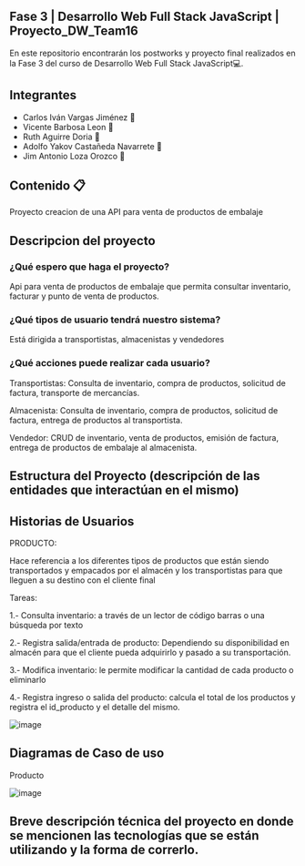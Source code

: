 ## Fase 3 | Desarrollo Web Full Stack JavaScript | Proyecto_DW_Team16
En este repositorio encontrarán los postworks y proyecto final realizados en la Fase 3 del curso de Desarrollo Web Full Stack JavaScript💻.

## Integrantes
- Carlos Iván Vargas Jiménez 👨
- Vicente Barbosa Leon 👨
- Ruth Aguirre Doria 👩
- Adolfo Yakov Castañeda Navarrete 👨
- Jim Antonio Loza Orozco 👨

## Contenido 📋
Proyecto creacion de una API para venta de productos de embalaje

## Descripcion del proyecto 

### ¿Qué espero que haga el proyecto?
Api para venta de productos de embalaje que permita consultar inventario, facturar y punto de venta de productos.

### ¿Qué tipos de usuario tendrá nuestro sistema?
Está dirigida a transportistas, almacenistas y vendedores

### ¿Qué acciones puede realizar cada usuario?
Transportistas: Consulta de inventario, compra de productos, solicitud de factura, transporte de mercancías.

Almacenista: Consulta de inventario, compra de productos, solicitud de factura, entrega de productos al transportista.

Vendedor: CRUD de inventario, venta de productos, emisión de factura, entrega de productos de embalaje al almacenista.

## Estructura del Proyecto (descripción de las entidades que interactúan en el mismo)

## Historias de Usuarios

PRODUCTO:

Hace referencia a los diferentes tipos de productos que están siendo transportados y empacados por el almacén y los transportistas para que lleguen a su destino con el cliente final

Tareas:

1.- Consulta inventario: a través de un lector de código barras o una búsqueda por texto

2.- Registra salida/entrada de producto: Dependiendo su disponibilidad en almacén para que el cliente pueda adquirirlo y pasado a su transportación.

3.- Modifica inventario: le permite modificar la cantidad de cada producto o eliminarlo

4.- Registra ingreso o salida del producto: calcula el total de los productos y registra el id_producto y el detalle del mismo.


![image](https://user-images.githubusercontent.com/83822127/132143249-04f2046d-8085-4a50-99f1-500f52e2cdab.png)


## Diagramas de Caso de uso
Producto

![image](https://user-images.githubusercontent.com/83822127/132143206-a89c143e-9d68-47ec-a2d6-937988297f28.png)


## Breve descripción técnica del proyecto en donde se mencionen las tecnologías que se están utilizando y la forma de correrlo.
